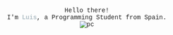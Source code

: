 <p align="center" style="font-family: 'Courier New'">
    <br>
    Hello there! 
    <br>
    I'm <b style="color: #b0bec5;">Luis</b>, a Programming Student from Spain.
    <br>
    <img src="https://github.com/565059/565059/assets/118855900/3233e538-50de-4839-b2bb-e0f35e39b722" alt="pc">
</p>
